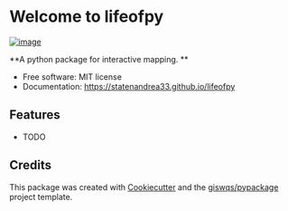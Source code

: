 # Welcome to lifeofpy


[![image](https://img.shields.io/pypi/v/lifeofpy.svg)](https://pypi.python.org/pypi/lifeofpy)


**A python package for interactive mapping. **


-   Free software: MIT license
-   Documentation: <https://statenandrea33.github.io/lifeofpy>
    

## Features

-   TODO

## Credits

This package was created with [Cookiecutter](https://github.com/cookiecutter/cookiecutter) and the [giswqs/pypackage](https://github.com/giswqs/pypackage) project template.
